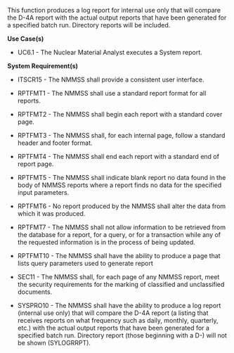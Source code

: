 This function produces a log report for internal use only that will compare the D-4A report with the actual output reports that have been generated for a specified batch run. Directory reports will be included.

**Use Case(s)**

- UC6.1 - The Nuclear Material Analyst executes a System report.

**System Requirement(s)**

- ITSCR15 - The NMMSS shall provide a consistent user interface.

- RPTFMT1 - The NMMSS shall use a standard report format for all reports.

- RPTFMT2 - The NMMSS shall begin each report with a standard cover page.

- RPTFMT3 - The NMMSS shall, for each internal page, follow a standard header and footer format.

- RPTFMT4 - The NMMSS shall end each report with a standard end of report page.

- RPTFMT5 - The NMMSS shall indicate blank report no data found in the body of NMMSS reports where a report finds no data for the specified input parameters.

- RPTFMT6 - No report produced by the NMMSS shall alter the data from which it was produced.

- RPTFMT7 - The NMMSS shall not allow information to be retrieved from the database for a report, for a query, or for a transaction while any of the requested information is in the process of being updated.

- RPTFMT10 - The NMMSS shall have the ability to produce a page that lists query parameters used to generate report

- SEC11 - The NMMSS shall, for each page of any NMMSS report, meet the security requirements for the marking of classified and unclassified documents.

- SYSPRO10 - The NMMSS shall have the ability to produce a log report (internal use only) that will compare the D-4A report (a listing that receives reports on what frequency such as daily, monthly, quarterly, etc.) with the actual output reports that have been generated for a specified batch run. Directory report (those beginning with a D-) will not be shown (SYLOGRRPT).
